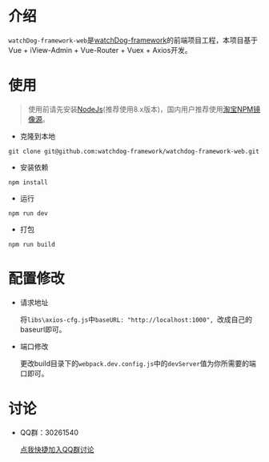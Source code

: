 # 介绍
`watchDog-framework-web`是[watchDog-framework](https://github.com/Licoy/watchDog-framework)的前端项目工程，本项目基于Vue + iView-Admin + Vue-Router + Vuex + Axios开发。

# 使用
> 使用前请先安装[NodeJs](https://nodejs.org/zh-cn/)(推荐使用8.x版本)，国内用户推荐使用[淘宝NPM镜像源](http://npm.taobao.org/)。
- 克隆到本地
```git
git clone git@github.com:watchdog-framework/watchdog-framework-web.git
```
- 安装依赖
```shell
npm install
```
- 运行
```shell
npm run dev
```
- 打包
```shell
npm run build
```

# 配置修改
- 请求地址

    将`libs\axios-cfg.js`中`baseURL: "http://localhost:1000", `改成自己的baseurl即可。
- 端口修改

    更改build目录下的`webpack.dev.config.js`中的`devServer`值为你所需要的端口即可。
# 讨论

 - QQ群：30261540 
 
    [点我快捷加入QQ群讨论](https://shang.qq.com/wpa/qunwpa?idkey=c3541f1d0dbe443456228e3aebf23f6795b614a94d5df6a32f0b2b1c759bb99b)
    

